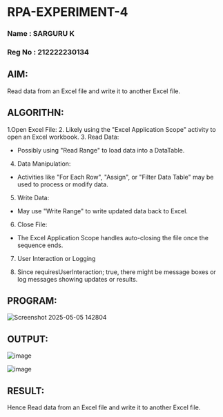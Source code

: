 # RPA-EXPERIMENT-4
### Name : SARGURU K
### Reg No : 212222230134
## AIM:
   Read data from an Excel file and write it to another Excel file.

## ALGORITHN:
1.Open Excel File:
2. Likely using the "Excel Application Scope" activity to open an Excel workbook.
3. Read Data:
* Possibly using "Read Range" to load data into a DataTable.
4. Data Manipulation:
* Activities like "For Each Row", "Assign", or "Filter Data Table" may be used to process or modify data.
5. Write Data:
* May use "Write Range" to write updated data back to Excel.
6. Close File:
* The Excel Application Scope handles auto-closing the file once the sequence ends.
7. User Interaction or Logging
  
8. Since requiresUserInteraction; true, there might be message boxes or log messages showing updates or results.

## PROGRAM:

![Screenshot 2025-05-05 142804](https://github.com/user-attachments/assets/b381d1f6-c891-4f61-ba86-1170ca4e4488)

## OUTPUT:

![image](https://github.com/user-attachments/assets/db0d8c16-7d41-4f3e-bad5-b652b8b21b9a)

![image](https://github.com/user-attachments/assets/76db0883-ac02-4fbb-b6f8-01bf7266689b)

## RESULT:
  Hence Read data from an Excel file and write it to another Excel file.
